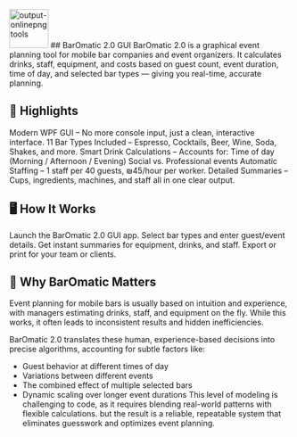 <img width="70" height="70" alt="output-onlinepngtools" src="https://github.com/user-attachments/assets/93304cd1-9977-4b7a-84d1-72e1f72604c5" />
## BarOmatic 2.0 GUI
BarOmatic 2.0 is a graphical event planning tool for mobile bar companies and event organizers.
It calculates drinks, staff, equipment, and costs based on guest count, event duration, time of day, and selected bar types — giving you real-time, accurate planning.

## 🚀 Highlights
Modern WPF GUI – No more console input, just a clean, interactive interface.
11 Bar Types Included – Espresso, Cocktails, Beer, Wine, Soda, Shakes, and more.
Smart Drink Calculations – Accounts for:
Time of day (Morning / Afternoon / Evening)
Social vs. Professional events
Automatic Staffing – 1 staff per 40 guests, ₪45/hour per worker.
Detailed Summaries – Cups, ingredients, machines, and staff all in one clear output.

## 🖥 How It Works
Launch the BarOmatic 2.0 GUI app.
Select bar types and enter guest/event details.
Get instant summaries for equipment, drinks, and staff.
Export or print for your team or clients.


## 🧮 Why BarOmatic Matters
Event planning for mobile bars is usually based on intuition and experience, with managers estimating drinks, staff, and equipment on the fly.
While this works, it often leads to inconsistent results and hidden inefficiencies.

BarOmatic 2.0 translates these human, experience-based decisions into precise algorithms, accounting for subtle factors like:
- Guest behavior at different times of day
- Variations between different events
- The combined effect of multiple selected bars
- Dynamic scaling over longer event durations
This level of modeling is challenging to code, as it requires blending real-world patterns with flexible calculations.
but the result is a reliable, repeatable system that eliminates guesswork and optimizes event planning.
